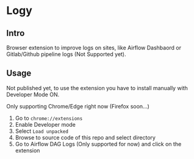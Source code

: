 # Logy


## Intro

Browser extension to improve logs on sites, like Airflow Dashbaord or Gitlab/Github pipeline logs (Not Supported yet).


## Usage

Not published yet, to use the extension you have to install manually with Developer Mode ON.

Only supporting Chrome/Edge right now (Firefox soon...)

1. Go to `chrome://extensions`
2. Enable Developer mode
3. Select `Load unpacked`
4. Browse to source code of this repo and select directory
5. Go to Airflow DAG Logs (Only supported for now) and click on the extension